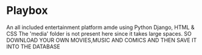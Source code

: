 # Playbox
An all included entertainment platform amde using Python Django, HTML & CSS
The 'media' folder is not present here since it takes large spaces.
SO DOWNLOAD YOUR OWN MOVIES,MUSIC AND COMICS AND THEN SAVE IT INTO THE DATABASE
